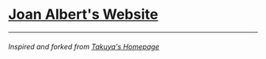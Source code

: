 # [Joan Albert's Website](https://joanalbert.me)
---

###### Inspired and forked from [Takuya's Homepage](https://www.craftz.dog/)

